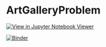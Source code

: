 # ArtGalleryProblem

[![View in Jupyter Notebook Viewer](https://jupyter.org/assets/main-logo.svg)](https://nbviewer.jupyter.org/github/cap497/ArtGalleryProblem/blob/main/ArtGalleryProblem.ipynb)

[![Binder](https://mybinder.org/badge_logo.svg)](https://mybinder.org/v2/gh/cap497/ArtGalleryProblem/main?filepath=ArtGalleryProblem.ipynb)
